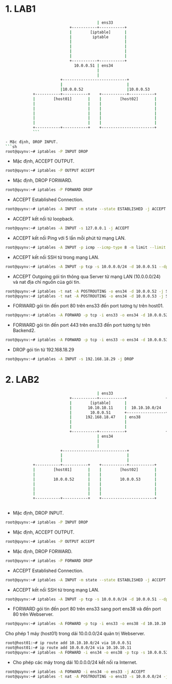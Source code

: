 # 1. LAB1

```sh
                                        | ens33
                            +-----------+-----------+
                            |        [iptable]      |
                            |         iptable       |
                            |                       | 
                            |                       |
                            |                       | 
                            |                       |
                            +-----------+-----------+    
                              10.0.0.51 | ens34
                                        |
                                        | 
                        +----------------------------+
                        |                            |                   
                        |10.0.0.52                   |10.0.0.53           
            +-----------+-----------+    +-----------+-----------+
            |        [host01]       |    |        [host02]       | 
            |                       |    |                       |   
            |                       |    |                       |    
            |                       |    |                       |    
            |                       |    |                       | 
            |                       |    |                       |    
            +-----------+-----------+    +-----------------------+    
            ```
            
- Mặc định, DROP INPUT.
```sh
root@quynv:~# iptables -P INPUT DROP
```
- Mặc định, ACCEPT OUTPUT.
```sh
root@quynv:~# iptables -P OUTPUT ACCEPT
```
- Mặc định, DROP FORWARD.
```sh
root@quynv:~# iptables -P FORWARD DROP
```
- ACCEPT Established Connection.
```sh
root@quynv:~# iptables -A INPUT -m state --state ESTABLISHED -j ACCEPT
```
- ACCEPT kết nối từ loopback.
```sh
root@quynv:~# iptables -A INPUT -s 127.0.0.1 -j ACCEPT
```
- ACCEPT kết nối Ping với 5 lần mỗi phút từ mạng LAN.
```sh
root@quynv:~# iptables -A INPUT -p icmp --icmp-type 8 -m limit --limit 5/m --limit-burst 5 -s 10.0.0.0/24 -d 10.0.0.51 -j ACCEPT
```
- ACCEPT kết nối SSH từ trong mạng LAN. 

```sh
root@quynv:~# iptables -A INPUT -p tcp -s 10.0.0.0/24 -d 10.0.0.51 --dport 22 -j ACCEPT
```
- ACCEPT Outgoing gói tin thông qua Server từ mạng LAN (10.0.0.0/24) và nat địa chỉ nguồn của gói tin.
```sh
root@quynv:~# iptables -t nat -A POSTROUTING -o ens34 -d 10.0.0.52 -j SNAT --to-source 10.0.0.51
root@quynv:~# iptables -t nat -A POSTROUTING -o ens34 -d 10.0.0.53 -j SNAT --to-source 10.0.0.51
```
- FORWARD gói tin đến port 80 trên ens33 đến port tương tự trên host01.

```sh
root@quynv:~# iptables -A FORWARD -p tcp -i ens33 -o ens34 -d 10.0.0.52 --dport 80 -j ACCEPT
```
- FORWARD gói tin đến port 443 trên ens33 đến port tương tự trên Backend2.
```sh
root@quynv:~# iptables -A FORWARD -p tcp -i ens33 -o ens34 -d 10.0.0.53 --dport 443 -j ACCEPT
```
- DROP gói tin từ 192.168.18.29

```sh
root@quynv:~# iptables -A INPUT -s 192.168.18.29 -j DROP
```

# 2. LAB2            
            
            
```sh
                                        | ens33
                            +-----------+-----------+                 +-------------------+
                            |        [iptable]      |                 |    [Web server]   |
                            |       10.10.10.11     |  10.10.10.0/24  |                   |
                            |        10.0.0.51      +-----------------+     10.10.10.51   |
                            |      192.168.18.47    | ens38           |                   |
                            |                       |                 |                   |
                            |                       |                 |                   |
                            +-----------+-----------+                 +-------------------+
                                        | ens34
                                        |
                                        | 
                        +----------------------------+
                        |                            |                   
                        |                            |           
            +-----------+-----------+    +-----------+-----------+
            |        [host01]       |    |        [host02]       | 
            |                       |    |                       |   
            |        10.0.0.52      |    |        10.0.0.53      |    
            |                       |    |                       |    
            |                       |    |                       | 
            |                       |    |                       |    
            +-----------+-----------+    +-----------------------+    
            
```    

- Mặc định, DROP INPUT.
```sh
root@quynv:~# iptables -P INPUT DROP
```
- Mặc định, ACCEPT OUTPUT.
```sh
root@quynv:~# iptables -P OUTPUT ACCEPT
```
- Mặc định, DROP FORWARD.
```sh
root@quynv:~# iptables -P FORWARD DROP
```
- ACCEPT Established Connection.
```sh
root@quynv:~# iptables -A INPUT -m state --state ESTABLISHED -j ACCEPT
```

- ACCEPT kết nối SSH từ trong mạng LAN. 

```sh
root@quynv:~# iptables -A INPUT -p tcp -s 10.0.0.0/24 -d 10.0.0.51 --dport 22 -j ACCEPT
```

- FORWARD gói tin đến port 80 trên ens33 sang port ens38 và đến port 80 trên Webserver.

```sh
root@quynv:~# iptables -A FORWARD -p tcp -i ens33 -o ens38 -d 10.10.10.51 --dport 80 -j ACCEPT
```
Cho phép 1 máy (host01) trong dải 10.0.0.0/24 quản trị Webserver.
```sh
root@host01:~# ip route add 10.10.10.0/24 via 10.0.0.51
root@host01:~# ip route add 10.0.0.0/24 via 10.10.10.11
root@quynv:~# iptables -A FORWARD -i ens34 -o ens38 -p tcp -s 10.0.0.52 -d 10.10.10.51 --dport 22 -j ACCEPT
```
- Cho phép các máy trong dải 10.0.0.0/24 kết nối ra Internet.

```sh
root@quynv:~# iptables -A FORWARD -i ens34 -o ens33 -j ACCEPT
root@quynv:~# iptables -t nat -A POSTROUTING -o ens33 -s 10.0.0.0/24 -j SNAT --to-source 192.168.18.47
```
